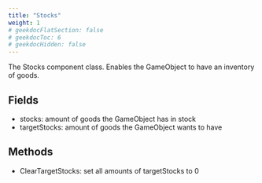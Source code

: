 ```yaml
---
title: "Stocks"
weight: 1
# geekdocFlatSection: false
# geekdocToc: 6
# geekdocHidden: false
---
```


The Stocks component class. Enables the GameObject to have an inventory of goods.

## Fields

* stocks: amount of goods the GameObject has in stock
* targetStocks: amount of goods the GameObject wants to have

## Methods

* ClearTargetStocks: set all amounts of targetStocks to 0
